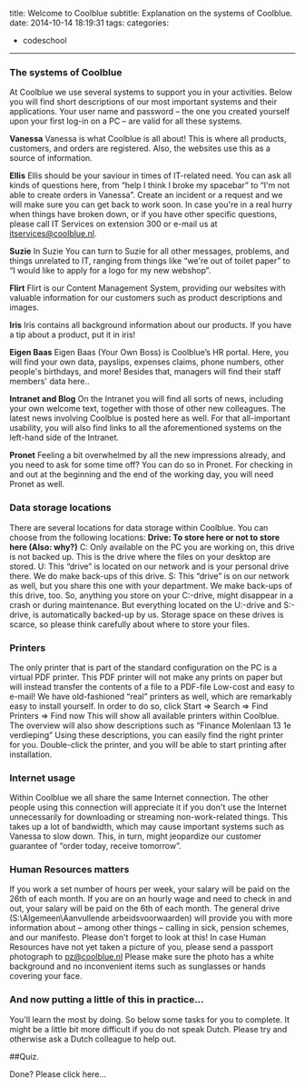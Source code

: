 title: Welcome to Coolblue
subtitle: Explanation on the systems of Coolblue.
date: 2014-10-14 18:19:31
tags:
categories:
- codeschool
---
### The systems of Coolblue 
At Coolblue we use several systems to support you in your activities. Below you will find short descriptions of our most important systems and their applications. Your user name and password – the one you created yourself upon your first log-in on a PC – are valid for all these systems.

**Vanessa**
Vanessa is what Coolblue is all about! This is where all products, customers, and orders are registered. Also, the websites use this as a source of information.

**Ellis**
Ellis should be your saviour in times of IT-related need.  You can ask all kinds of questions here, from “help I think I broke my spacebar” to “I&#39;m not able to create orders in Vanessa”. Create an incident or a request and we will make sure you can get back to work soon. In case you&#39;re in a real hurry when things have broken down, or if you have other specific questions,  please call IT Services on extension 300 or e-mail us at <a href="mailto:itservices@coolblue.nl" target="_blank">itservices@coolblue.nl</a>.

**Suzie**
In Suzie You can turn to Suzie for all other messages, problems, and things unrelated to IT, ranging from things like “we&#39;re out of toilet paper” to “I would like to apply for a logo for my new webshop”.


**Flirt** 
Flirt is our Content Management System, providing our websites with valuable information for our customers such as product descriptions and images.


**Iris**
Iris contains all background information about our products. If you have a tip about a product, put it in iris!


**Eigen Baas**
Eigen Baas (Your Own Boss) is Coolblue’s HR portal. Here, you will find your own data, payslips, expenses claims, phone numbers, other people&#39;s birthdays, and more! Besides that, managers will find their staff members&#39; data here..


**Intranet and Blog**
On the Intranet you will find all sorts of news, including your own welcome text, together with those of other new colleagues.   The latest news involving Coolblue is posted here as well. For that all-important usability, you will also find links to all the aforementioned systems on the left-hand side of the Intranet.


**Pronet**
Feeling a bit overwhelmed by all the new impressions already, and you need to ask for some time off? You can do so in Pronet. For checking in and out at the beginning and the end of the working day, you will need Pronet as well. 

### Data storage locations
There are several locations for data storage within Coolblue. You can choose from the following locations:
**Drive: To store here or not to store here (Also: why?)**
C: Only available on the PC you are working on, this drive is not backed up. This is the drive where the files on your desktop are stored.
U: This “drive” is located on our network and is your personal drive there. We do make back-ups of this drive.
S: This “drive” is on our network as well, but you share this one with your department. We make back-ups of this drive, too.
So, anything you store on your C:-drive, might disappear in a crash or during maintenance. But everything located on the U:-drive and S:-drive, is automatically backed-up by us. Storage space on these drives is scarce, so please think carefully about where to store your files.

### Printers

The only printer that is part of the standard configuration on the PC is a virtual PDF printer. 
This PDF printer will not make any prints on paper but will instead transfer the contents of a file to a PDF-file Low-cost and easy to e-mail! We have old-fashioned “real” printers as well, which are remarkably easy to install yourself.
In order to do so, click Start =&gt; Search =&gt; Find Printers =&gt; Find now
This will show all available printers within Coolblue. The overview will also show descriptions such as “Finance Molenlaan 13 1e verdieping” Using these descriptions, you can easily find the right printer for you.
Double-click the printer, and you will be able to start printing after installation.
### Internet usage

Within Coolblue we all share the same Internet connection. The other people using this connection will appreciate it if you don&#39;t use the Internet unnecessarily for downloading or streaming non-work-related things. This takes up a lot of bandwidth, which may cause important systems such as Vanessa to slow down. This, in turn, might jeopardize our customer guarantee of “order today, receive tomorrow”.

### Human Resources matters

If you work a set number of hours per week, your salary will be paid on the 26th of each month. If you are on an hourly wage and need to check in and out, your salary will be paid on the 6th of each month. The general drive (S:\Algemeen\Aanvullende arbeidsvoorwaarden) will provide you with more information about – among other things – calling in sick, pension schemes, and our manifesto. Please don&#39;t forget to look at this!
In case Human Resources have not yet taken a picture of you, please send a passport photograph to <a href="mailto:pz@coolblue.nl" target="_blank">pz@coolblue.nl</a> Please make sure the photo has a white background and no inconvenient items such as sunglasses or hands covering your face.

### And now putting a little of this in practice...

You&#39;ll learn the most by doing. So below some tasks for you to complete. It might be a little bit more difficult if you do not speak Dutch. Please try and otherwise ask a Dutch colleague to help out.

##Quiz<span class="coolblue-dot">.</span>
<script>
	document.write(
		generateQuiz(
			[
				{"title":"Did you upload your photo in your Gmail account?","answers":[{"title":"Yes"}, {"title":"No"}, {"title":"Maybe"}]},
				{"title":"Did you upload your photo in Eigen Baas?","answers":[{"title":"Yes"}, {"title":"No"}, {"title":"Maybe"}]}
			]
		)
	)
</script>


Done? Please click here...

